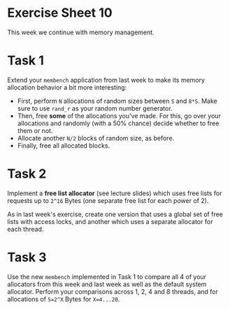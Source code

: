 # Exercise Sheet 10

This week we continue with memory management.

# Task 1

Extend your `membench` application from last week to make its memory allocation
behavior a bit more interesting:

- First, perform `N` allocations of random sizes between `S` and `8*S`. Make
  sure to use `rand_r` as your random number generator.
- Then, free **some** of the allocations you've made. For this, go over your
  allocations and randomly (with a 50% chance) decide whether to free them or
  not.
- Allocate another `N/2` blocks of random size, as before.
- Finally, free all allocated blocks.

# Task 2

Implement a **free list allocator** (see lecture slides) which uses free lists
for requests up to `2^16` Bytes (one separate free list for each power of 2).

As in last week's exercise, create one version that uses a global set of free
lists with access locks, and another which uses a separate allocator for each
thread.

# Task 3

Use the new `membench` implemented in Task 1 to compare all 4 of your
allocators from this week and last week as well as the default system
allocator. Perform your comparisons across 1, 2, 4 and 8 threads, and for
allocations of `S=2^X` Bytes for `X=4...20`.

